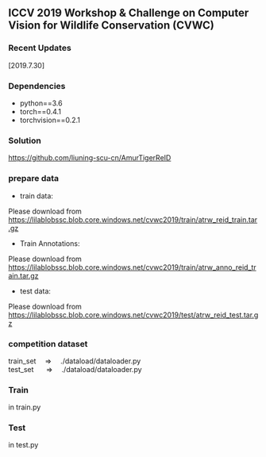 ## ICCV 2019 Workshop & Challenge on Computer Vision for Wildlife Conservation (CVWC)

### Recent Updates
[2019.7.30]
### Dependencies
- python==3.6
- torch==0.4.1
- torchvision==0.2.1


### Solution  
https://github.com/liuning-scu-cn/AmurTigerReID

### prepare data  
- train data:

Please download from https://lilablobssc.blob.core.windows.net/cvwc2019/train/atrw_reid_train.tar.gz

- Train Annotations:

Please download from https://lilablobssc.blob.core.windows.net/cvwc2019/train/atrw_anno_reid_train.tar.gz

- test data:

Please download from https://lilablobssc.blob.core.windows.net/cvwc2019/test/atrw_reid_test.tar.gz


### competition dataset  
train_set &ensp;&ensp;=> &ensp;&ensp;./dataload/dataloader.py  
test_set &ensp;&ensp;&ensp;=> &ensp;&ensp;./dataload/dataloader.py


### Train  
in train.py  

### Test  
in test.py  


